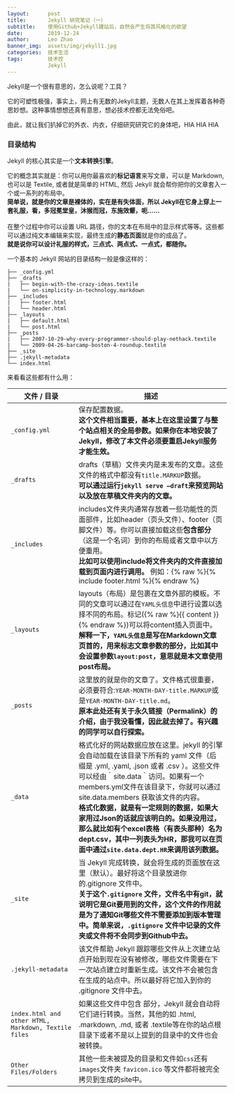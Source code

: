 ```yaml
---
layout:      post                   
title:       Jekyll 研究笔记（一）
subtitle:    使用Github+Jekyll建站后，自然会产生将其风格化的欲望
date:        2019-12-24
author:      Leo Zhao 
banner_img:  assets/img/jekyll1.jpg
categories:  技术生活 
tags:        技术控
             Jekyll
---
```


Jekyll是一个很有意思的，怎么说呢？工具？

它的可塑性极强，事实上，网上有无数的Jekyll主题，无数人在其上发挥着各种奇思妙想。这种事情想想还真有意思，想必技术控都无法免俗吧。

由此，就让我们扒掉它的外衣、内衣，仔细研究研究它的身体吧，HIA HIA HIA

### 目录结构

Jekyll 的核心其实是一个<b>文本转换引擎</b>。

它的概念其实就是：你可以用你最喜欢的<b>标记语言</b>来写文章，可以是 Markdown, 也可以是 Textile, 或者就是简单的 HTML, 然后 Jekyll 就会帮你把你的文章套入一个或一系列的布局中。
<br><b>简单说，就是你的文章是裸体的，实在是有失体面，所以 Jekyll在它身上穿上一套礼服，看，多冠冕堂皇，沐猴而冠，东施效颦，呃......</b>
<br><br>在整个过程中你可以设置 URL 路径，你的文本在布局中的显示样式等等。这些都可以通过纯文本编辑来实现，最终生成的<b>静态页面</b>就是你的成品了。
<br><b>就是说你可以设计礼服的样式，三点式、两点式、一点式，都随你。</b>

一个基本的 Jekyll 网站的目录结构一般是像这样的：
```
├── _config.yml
├── _drafts
|   ├── begin-with-the-crazy-ideas.textile
|   └── on-simplicity-in-technology.markdown
├── _includes
|   ├── footer.html
|   └── header.html
├── _layouts
|   ├── default.html
|   └── post.html
├── _posts
|   ├── 2007-10-29-why-every-programmer-should-play-nethack.textile
|   └── 2009-04-26-barcamp-boston-4-roundup.textile
├── _site
├── .jekyll-metadata
└── index.html
```

来看看这些都有什么用：

| 文件 / 目录                                          | 描述                                                         |
| ---------------------------------------------------- | ------------------------------------------------------------ |
| `_config.yml`                                        | 保存配置数据。<br/>**这个文件相当重要，基本上在这里设置了与整个站点相关的全局参数。如果你在本地安装了Jekyll，修改了本文件必须要重启Jekyll服务才能生效。** |
| `_drafts`                                            | drafts（草稿）文件夹内是未发布的文章。这些文件的格式中都没有`title.MARKUP`数据。<br/>**可以通过运行`jekyll serve –draft`来预览网站以及放在草稿文件夹内的文章。** |
| `_includes`                                          | includes文件夹内通常存放着一些功能性的页面部件，比如header（页头文件）、footer（页脚文件）等。你可以直接加载这些**包含部分**（这是一个名词）到你的布局或者文章中以方便重用。<br/>**比如可以使用include将文件夹内的文件直接加载到页面内进行调用。** 例如：{% raw %}{% include footer.html %}{% endraw %} |
| `_layouts`                                           | layouts（布局）是包裹在文章外部的模板。不同的文章可以通过在`YAML头信息`中进行设置以选择不同的布局。标记({% raw %}{{ content }}{% endraw %})可以将content插入页面中。<br/>**解释一下，`YAML头信息`是写在Markdown文章页首的，用来标志文章参数的部分，比如其中会设置参数`layout:post`，意思就是本文章使用post布局。** |
| `_posts`                                             | 这里放的就是你的文章了。文件格式很重要，必须要符合:`YEAR-MONTH-DAY-title.MARKUP`或是`YEAR-MONTH-DAY-title.md`。<br/>**原本此处还有关于永久链接（Permalink）的介绍，由于我没看懂，因此就去掉了。有兴趣的同学可以自行探索。** |
| `_data`                                              | 格式化好的网站数据应放在这里。jekyll 的引擎会自动加载在该目录下所有的 yaml 文件（后缀是 .yml, .yaml, .json 或者 .csv ）。这些文件可以经由｀site.data｀访问。如果有一个members.yml文件在该目录下，你就可以通过 site.data.members 获取该文件的内容。<br/>**格式化数据，就是有一定规则的数据，如果大家用过Json的话就应该明白的。如果没用过，那么就比如有个excel表格（有表头那种）名为dept.csv，其中一列表头为HR，那我可以在页面中通过`site.data.dept.HR`来调用该列数据。** |
| `_site`                                              | 当 Jekyll 完成转换，就会将生成的页面放在这里（默认）。最好将这个目录放进你的.gitignore 文件中。<br/>**关于这个`.gitignore` 文件，文件名中有git，就说明它是Git要用到的文件，这个文件的作用就是为了通知Git哪些文件不需要添加到版本管理中。简单来说，`.gitignore` 文件中记录的文件夹或文件将不会同步到Github中去。** |
| `.jekyll-metadata`                                   | 该文件帮助 Jekyll 跟踪哪些文件从上次建立站点开始到现在没有被修改，哪些文件需要在下一次站点建立时重新生成。该文件不会被包含在生成的站点中。所以最好将它加入到你的 .gitignore 文件中去。 |
| `index.html and other HTML, Markdown, Textile files` | 如果这些文件中包含 部分，Jekyll 就会自动将它们进行转换。当然，其他的如 .html, .markdown, .md, 或者 .textile等在你的站点根目录下或者不是以上提到的目录中的文件也会被转换。 |
| `Other Files/Folders`                                  | 其他一些未被提及的目录和文件如`css`还有`images`文件夹 `favicon.ico` 等文件都将被完全拷贝到生成的site中。 |